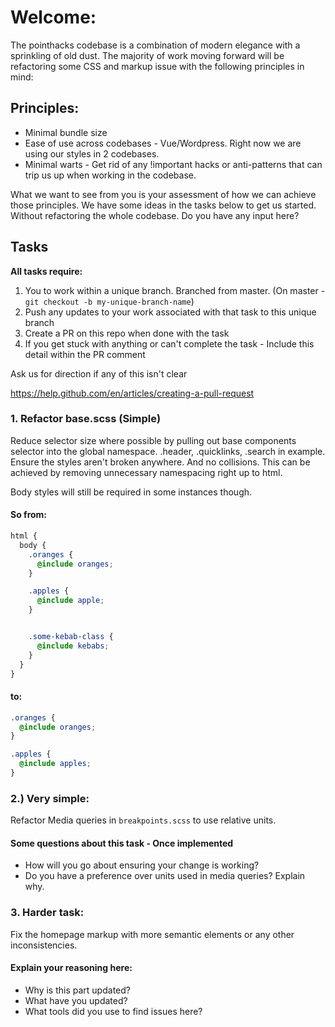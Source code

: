 # Welcome:
The pointhacks codebase is a combination of modern elegance with a sprinkling of old dust. The majority of work moving forward will be refactoring some CSS and markup issue with the following principles in mind:

## Principles:
- Minimal bundle size
- Ease of use across codebases - Vue/Wordpress. Right now we are using our styles in 2 codebases.
- Minimal warts - Get rid of any !important hacks or anti-patterns that can trip us up when working in the codebase.

What we want to see from you is your assessment of how we can achieve those principles. We have some ideas in the tasks below to get us started. Without refactoring the whole codebase. Do you have any input here?

## Tasks
__All tasks require:__ 
1. You to work within a unique branch. Branched from master. (On master - `git checkout -b my-unique-branch-name`)
2. Push any updates to your work associated with that task to this unique branch
3. Create a PR on this repo when done with the task
4. If you get stuck with anything or can't complete the task - Include this detail within the PR comment

Ask us for direction if any of this isn't clear

https://help.github.com/en/articles/creating-a-pull-request


### 1. Refactor base.scss (Simple)
Reduce selector size where possible by pulling out base components selector into the global namespace. .header, .quicklinks, .search in example. Ensure the styles aren't broken anywhere. And no collisions.
This can be achieved by removing unnecessary namespacing right up to html.

Body styles will still be required in some instances though.

#### So from:
```scss
html {
  body {
    .oranges {
      @include oranges;
    }

    .apples {
      @include apple;
    }


    .some-kebab-class {
      @include kebabs;
    }
  }
}
```

#### to:
```scss
.oranges {
  @include oranges;
}

.apples {
  @include apples;
}
```

### 2.) Very simple:
Refactor Media queries in `breakpoints.scss` to use relative units.

#### Some questions about this task - Once implemented
- How will you go about ensuring your change is working?
- Do you have a preference over units used in media queries? Explain why.

### 3. Harder task:
Fix the homepage markup with more semantic elements or any other inconsistencies.

#### Explain your reasoning here:
- Why is this part updated?
- What have you updated?
- What tools did you use to find issues here?
